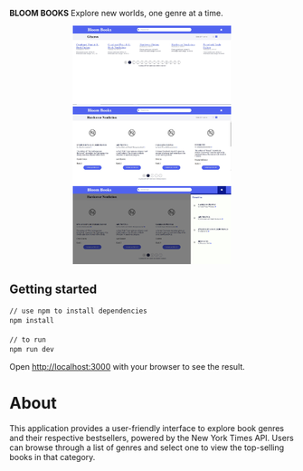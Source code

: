 
**BLOOM BOOKS**  Explore new worlds, one genre at a time.

<p align="center">
  <a rel="noopener" target="_blank"><img width="280" src="public/images/first_capture.jpg" alt="books_print1"></a>
  <a rel="noopener" target="_blank"><img width="280" src="public/images/second_capture.jpg" alt="books_print2"></a>
  <a rel="noopener" target="_blank"><img width="280" src="public/images/third_capture.jpg" alt="books_print3"></a>
</p>

## Getting started

```sh
// use npm to install dependencies
npm install

// to run
npm run dev
```
Open [http://localhost:3000](http://localhost:3000) with your browser to see the result.

# About

This application provides a user-friendly interface to explore book genres and their respective bestsellers, powered by the New York Times API. Users can browse through a list of genres and select one to view the top-selling books in that category.
